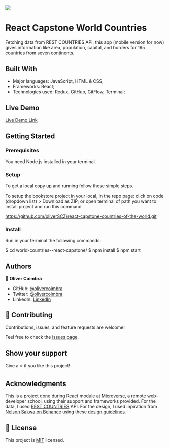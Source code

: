 ![](https://img.shields.io/badge/Microverse-blueviolet)

# React Capstone World Countries

Fetching data from REST COUNTRIES API, this app (mobile version for now) gives information like area, population, capital, and borders for 195 countries from seven continents.


## Built With

- Major languages: JavaScript, HTML & CSS;
- Frameworks: React;
- Technologies used: Redux, GitHub, GitFlow, Terminal;

## Live Demo

[Live Demo Link](https://world-countries-capstone-project.netlify.app/)


## Getting Started
### Prerequisites

You need Node.js installed in your terminal.

### Setup
To get a local copy up and running follow these simple steps.

To setup the bookstore project in your local, in the repo page: click on code (dropdown list) > Download as ZIP; or open terminal of path you want to install project and run this command

https://github.com/oliverSCZ/react-capstone-countries-of-the-world.git

### Install
Run in your terminal the following commands:

$ cd world-countries--react-capstone/
$ npm install
$ npm start

## Authors

👤 **Oliver Coimbra**

- GitHub: [@olivercoimbra](https://github.com/oliverSCZ)
- Twitter: [@olivercoimbra](https://twitter.com/olivercoimbra)
- LinkedIn: [LinkedIn](https://linkedin.com/in/olivercoimbra)

## 🤝 Contributing

Contributions, issues, and feature requests are welcome!

Feel free to check the [issues page](../../issues/).

## Show your support

Give a ⭐️ if you like this project!

## Acknowledgments

This is a project done during React module at [Microverse](https://microverse.org), a remote web-developer school, using their support and frameworks provided.
For the data, I used [REST COUNTRIES](https://restcountries.com/) API.
For the design, I used inpiration from [Nelson Sakwa on Behance](https://www.behance.net/sakwadesignstudio) using these [design guidelines](https://www.behance.net/gallery/31579789/Ballhead-App-(Free-PSDs)).

## 📝 License

This project is [MIT](./MIT.md) licensed.
